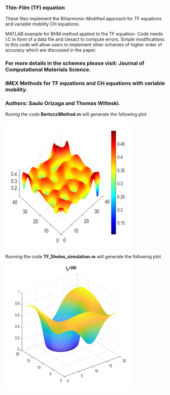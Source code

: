 ### Thin-Film (TF) equation

These files implement the Biharmonic-Modified approach for
TF equations and variable mobility CH equations.

MATLAB example for BHM method applied to the TF equation-
Code needs I.C in form of a data file and Uexact to compute errors.
Simple modifications to this code will allow users to implement other schemes
of higher order of accuracy which are discussed in the paper. 

### For more details in the schemes please visit: Journal of Computational Materials Science.
### IMEX Methods for TF equations and CH equations with variable mobility.
### Authors: Saulo Orizaga and Thomas Wilteski.

Runnig the code **BertozziMethod.m** will generate the following plot

<img src="TF_Ref_pic.png" width=400px height=400px>


Running the code **TF_5holes_simulation.m**  will generate the following plot


<img src="tfevol.png" width=400px height=400px>
